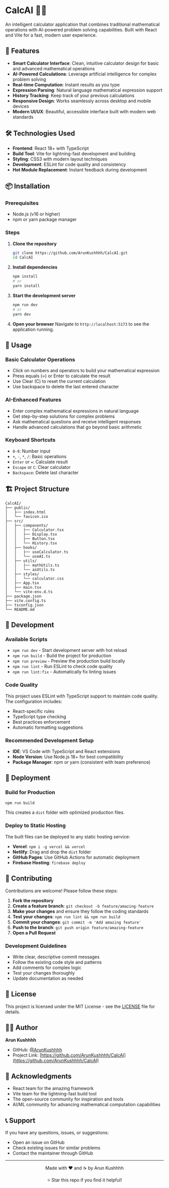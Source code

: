 # CalcAI 🧮✨

An intelligent calculator application that combines traditional mathematical operations with AI-powered problem solving capabilities. Built with React and Vite for a fast, modern user experience.

## 🚀 Features

- **Smart Calculator Interface**: Clean, intuitive calculator design for basic and advanced mathematical operations
- **AI-Powered Calculations**: Leverage artificial intelligence for complex problem solving
- **Real-time Computation**: Instant results as you type
- **Expression Parsing**: Natural language mathematical expression support
- **History Tracking**: Keep track of your previous calculations
- **Responsive Design**: Works seamlessly across desktop and mobile devices
- **Modern UI/UX**: Beautiful, accessible interface built with modern web standards

## 🛠️ Technologies Used

- **Frontend**: React 18+ with TypeScript
- **Build Tool**: Vite for lightning-fast development and building
- **Styling**: CSS3 with modern layout techniques
- **Development**: ESLint for code quality and consistency
- **Hot Module Replacement**: Instant feedback during development

## 📦 Installation

### Prerequisites
- Node.js (v16 or higher)
- npm or yarn package manager

### Steps

1. **Clone the repository**
   ```bash
   git clone https://github.com/ArunKushhhh/CalcAI.git
   cd CalcAI
   ```

2. **Install dependencies**
   ```bash
   npm install
   # or
   yarn install
   ```

3. **Start the development server**
   ```bash
   npm run dev
   # or
   yarn dev
   ```

4. **Open your browser**
   Navigate to `http://localhost:5173` to see the application running.

## 🎯 Usage

### Basic Calculator Operations
- Click on numbers and operators to build your mathematical expression
- Press equals (=) or Enter to calculate the result
- Use Clear (C) to reset the current calculation
- Use backspace to delete the last entered character

### AI-Enhanced Features
- Enter complex mathematical expressions in natural language
- Get step-by-step solutions for complex problems
- Ask mathematical questions and receive intelligent responses
- Handle advanced calculations that go beyond basic arithmetic

### Keyboard Shortcuts
- `0-9`: Number input
- `+`, `-`, `*`, `/`: Basic operations
- `Enter` or `=`: Calculate result
- `Escape` or `C`: Clear calculator
- `Backspace`: Delete last character

## 🏗️ Project Structure

```
CalcAI/
├── public/
│   ├── index.html
│   └── favicon.ico
├── src/
│   ├── components/
│   │   ├── Calculator.tsx
│   │   ├── Display.tsx
│   │   ├── Button.tsx
│   │   └── History.tsx
│   ├── hooks/
│   │   ├── useCalculator.ts
│   │   └── useAI.ts
│   ├── utils/
│   │   ├── mathUtils.ts
│   │   └── aiUtils.ts
│   ├── styles/
│   │   └── calculator.css
│   ├── App.tsx
│   ├── main.tsx
│   └── vite-env.d.ts
├── package.json
├── vite.config.ts
├── tsconfig.json
└── README.md
```

## 🔧 Development

### Available Scripts

- `npm run dev` - Start development server with hot reload
- `npm run build` - Build the project for production
- `npm run preview` - Preview the production build locally
- `npm run lint` - Run ESLint to check code quality
- `npm run lint:fix` - Automatically fix linting issues

### Code Quality

This project uses ESLint with TypeScript support to maintain code quality. The configuration includes:
- React-specific rules
- TypeScript type checking
- Best practices enforcement
- Automatic formatting suggestions

### Recommended Development Setup

- **IDE**: VS Code with TypeScript and React extensions
- **Node Version**: Use Node.js 18+ for best compatibility
- **Package Manager**: npm or yarn (consistent with team preference)

## 🚀 Deployment

### Build for Production

```bash
npm run build
```

This creates a `dist` folder with optimized production files.

### Deploy to Static Hosting

The built files can be deployed to any static hosting service:
- **Vercel**: `npm i -g vercel && vercel`
- **Netlify**: Drag and drop the `dist` folder
- **GitHub Pages**: Use GitHub Actions for automatic deployment
- **Firebase Hosting**: `firebase deploy`

## 🤝 Contributing

Contributions are welcome! Please follow these steps:

1. **Fork the repository**
2. **Create a feature branch**: `git checkout -b feature/amazing-feature`
3. **Make your changes** and ensure they follow the coding standards
4. **Test your changes**: `npm run lint && npm run build`
5. **Commit your changes**: `git commit -m 'Add amazing feature'`
6. **Push to the branch**: `git push origin feature/amazing-feature`
7. **Open a Pull Request**

### Development Guidelines

- Write clear, descriptive commit messages
- Follow the existing code style and patterns
- Add comments for complex logic
- Test your changes thoroughly
- Update documentation as needed

## 📝 License

This project is licensed under the MIT License - see the [LICENSE](LICENSE) file for details.

## 👨‍💻 Author

**Arun Kushhhh**
- GitHub: [@ArunKushhhh](https://github.com/ArunKushhhh)
- Project Link: [https://github.com/ArunKushhhh/CalcAI](https://github.com/ArunKushhhh/CalcAI)

## 🙏 Acknowledgments

- React team for the amazing framework
- Vite team for the lightning-fast build tool
- The open-source community for inspiration and tools
- AI/ML community for advancing mathematical computation capabilities

## 📞 Support

If you have any questions, issues, or suggestions:
- Open an issue on GitHub
- Check existing issues for similar problems  
- Contact the maintainer through GitHub

---

<div align="center">
  <p>Made with ❤️ and ☕ by Arun Kushhhh</p>
  <p>⭐ Star this repo if you find it helpful!</p>
</div>